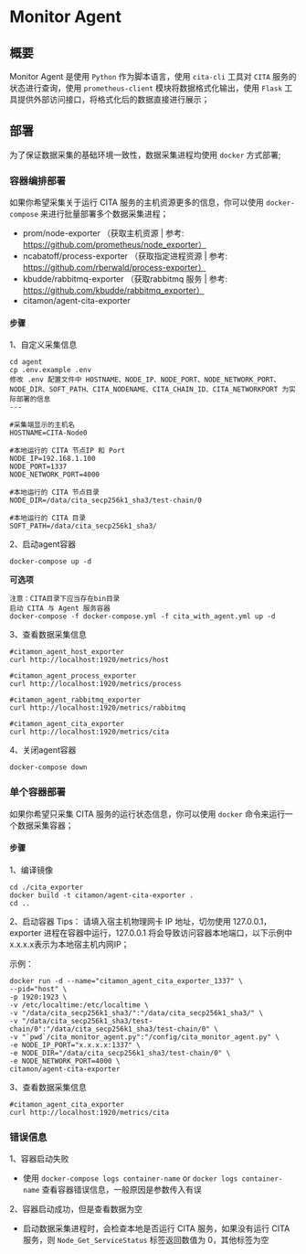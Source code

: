 # Monitor Agent

## 概要
Monitor Agent 是使用 `Python` 作为脚本语言，使用 `cita-cli` 工具对 `CITA` 服务的状态进行查询，使用 `prometheus-client` 模块将数据格式化输出，使用 `Flask` 工具提供外部访问接口，将格式化后的数据直接进行展示；

## 部署
为了保证数据采集的基础环境一致性，数据采集进程均使用 `docker` 方式部署;
### 容器编排部署
如果你希望采集关于运行 CITA 服务的主机资源更多的信息，你可以使用 `docker-compose` 来进行批量部署多个数据采集进程；
* prom/node-exporter （获取主机资源 | 参考: https://github.com/prometheus/node_exporter）
* ncabatoff/process-exporter （获取指定进程资源 | 参考: https://github.com/rberwald/process-exporter）
* kbudde/rabbitmq-exporter （获取rabbitmq 服务 | 参考: https://github.com/kbudde/rabbitmq_exporter）
* citamon/agent-cita-exporter

#### 步骤
1、自定义采集信息
```
cd agent
cp .env.example .env
修改 .env 配置文件中 HOSTNAME、NODE_IP、NODE_PORT、NODE_NETWORK_PORT、NODE_DIR、SOFT_PATH、CITA_NODENAME、CITA_CHAIN_ID、CITA_NETWORKPORT 为实际部署的信息
---

#采集端显示的主机名
HOSTNAME=CITA-Node0

#本地运行的 CITA 节点IP 和 Port
NODE_IP=192.168.1.100
NODE_PORT=1337
NODE_NETWORK_PORT=4000

#本地运行的 CITA 节点目录
NODE_DIR=/data/cita_secp256k1_sha3/test-chain/0

#本地运行的 CITA 目录
SOFT_PATH=/data/cita_secp256k1_sha3/
```
2、启动agent容器
```
docker-compose up -d
```
**可选项**
```
注意：CITA目录下应当存在bin目录
启动 CITA 与 Agent 服务容器
docker-compose -f docker-compose.yml -f cita_with_agent.yml up -d
```
3、查看数据采集信息
```
#citamon_agent_host_exporter
curl http://localhost:1920/metrics/host

#citamon_agent_process_exporter
curl http://localhost:1920/metrics/process

#citamon_agent_rabbitmq_exporter
curl http://localhost:1920/metrics/rabbitmq

#citamon_agent_cita_exporter
curl http://localhost:1920/metrics/cita
```
4、关闭agent容器
```
docker-compose down
```

### 单个容器部署
如果你希望只采集 CITA 服务的运行状态信息，你可以使用 `docker` 命令来运行一个数据采集容器；

#### 步骤
1、编译镜像
```
cd ./cita_exporter
docker build -t citamon/agent-cita-exporter .
cd ..
```
2、启动容器
Tips：
请填入宿主机物理网卡 IP 地址，切勿使用 127.0.0.1，exporter 进程在容器中运行，127.0.0.1 将会导致访问容器本地端口，以下示例中x.x.x.x表示为本地宿主机内网IP；

示例：
```
docker run -d --name="citamon_agent_cita_exporter_1337" \
--pid="host" \
-p 1920:1923 \
-v /etc/localtime:/etc/localtime \
-v "/data/cita_secp256k1_sha3/":"/data/cita_secp256k1_sha3/" \
-v "/data/cita_secp256k1_sha3/test-chain/0":"/data/cita_secp256k1_sha3/test-chain/0" \
-v "`pwd`/cita_monitor_agent.py":"/config/cita_monitor_agent.py" \
-e NODE_IP_PORT="x.x.x.x:1337" \
-e NODE_DIR="/data/cita_secp256k1_sha3/test-chain/0" \
-e NODE_NETWORK_PORT=4000 \
citamon/agent-cita-exporter
```
3、查看数据采集信息
```
#citamon_agent_cita_exporter
curl http://localhost:1920/metrics/cita
```

### 错误信息
1、容器启动失败
* 使用 `docker-compose logs container-name` or `docker logs container-name` 查看容器错误信息，一般原因是参数传入有误

2、容器启动成功，但是查看数据为空
* 启动数据采集进程时，会检查本地是否运行 CITA 服务，如果没有运行 CITA 服务，则 `Node_Get_ServiceStatus` 标签返回数值为 0，其他标签为空
